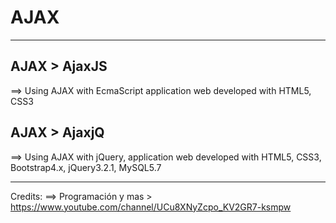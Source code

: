 # AJAX
***
## AJAX > AjaxJS  
==> Using AJAX with EcmaScript application web developed with HTML5, CSS3
  
## AJAX > AjaxjQ  
==> Using AJAX with jQuery, application web developed with HTML5, CSS3, Bootstrap4.x, jQuery3.2.1, MySQL5.7  
  
    
***

Credits:
==> Programación y mas > https://www.youtube.com/channel/UCu8XNyZcpo_KV2GR7-ksmpw

